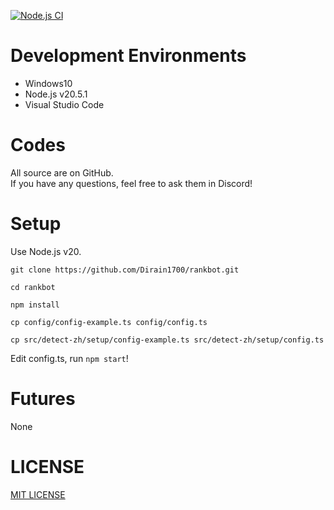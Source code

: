 [![Node.js CI](https://github.com/Dirain1700/rankbot/actions/workflows/node.js.yml/badge.svg?branch=main&event=push)](https://github.com/Dirain1700/rankbot/actions/workflows/node.js.yml)

# Development Environments

-   Windows10
-   Node.js v20.5.1
-   Visual Studio Code

# Codes

All source are on GitHub.<br/>
If you have any questions, feel free to ask them in Discord!

# Setup

Use Node.js v20.

```
git clone https://github.com/Dirain1700/rankbot.git

cd rankbot

npm install

cp config/config-example.ts config/config.ts

cp src/detect-zh/setup/config-example.ts src/detect-zh/setup/config.ts
```

Edit config.ts, run `npm start`!

# Futures

None

# LICENSE

[MIT LICENSE](./LICENSE)
